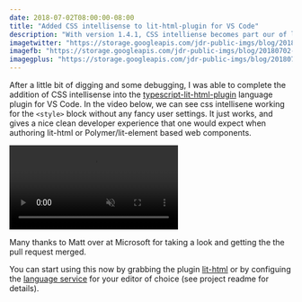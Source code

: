 ```yaml
---
date: 2018-07-02T08:00:00-08:00
title: "Added CSS intellisense to lit-html-plugin for VS Code"
description: "With version 1.4.1, CSS intelliense becomes part our of lit-html tagged template editing experience."
imagetwitter: "https://storage.googleapis.com/jdr-public-imgs/blog/20180702-vscode-css-twitter-1024x535.jpg"
imagefb: "https://storage.googleapis.com/jdr-public-imgs/blog/20180702-vscode-css-fb-1200x630.jpg"
imagegplus: "https://storage.googleapis.com/jdr-public-imgs/blog/20180702-vscode-css-gplus-800x360.jpg"
---
```


After a little bit of digging and some debugging, I was able to complete the addition of CSS intellisense into the [typescript-lit-html-plugin](https://github.com/Microsoft/typescript-lit-html-plugin) language plugin for VS Code. In the video below, we can see css intellisene working for the `<style>` block without any fancy user settings. It just works, and gives a nice clean developer experience that one would expect when authoring lit-html or Polymer/lit-element based web components.

<video autoplay loop muted playsinline>
  <source src="https://storage.googleapis.com/jdr-public-imgs/blog/sc-2018-07-02-css-intellisense-lit-html-vscode.webm" type="video/webm">
  <source src="https://storage.googleapis.com/jdr-public-imgs/blog/sc-2018-07-02-css-intellisense-lit-html-vscode.mp4" type="video/mp4">
</video>

Many thanks to Matt over at Microsoft for taking a look and getting the the pull request merged.

You can start using this now by grabbing the plugin [lit-html](https://marketplace.visualstudio.com/items?itemName=bierner.lit-html) or by configuing the [language service](https://github.com/Microsoft/typescript-lit-html-plugin) for your editor of choice (see project readme for details).
